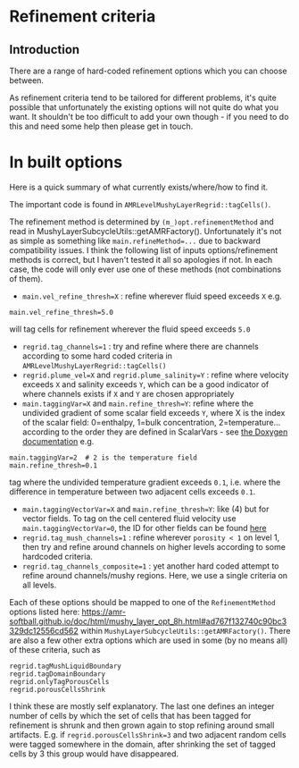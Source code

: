 # Refinement criteria

## Introduction
There are a range of hard-coded refinement options which you can choose between. 

As refinement criteria tend to be tailored for different problems, it's quite possible that unfortunately the existing options will not quite do what you want. It shouldn't be too difficult to add your own though - if you need to do this and need some help then please get in touch.

# In built options
Here is a quick summary of what currently exists/where/how to find it.

The important code is found in `AMRLevelMushyLayerRegrid::tagCells()`. 

The refinement method is determined by `(m_)opt.refinementMethod` and read in MushyLayerSubcycleUtils::getAMRFactory(). Unfortunately it's not as simple as something like `main.refineMethod=...` due to backward compatibility issues. I think the following list of inputs options/refinement methods is correct, but I haven't tested it all so apologies if not. In each case, the code will only ever use one of these methods (not combinations of them).

* `main.vel_refine_thresh=X` : refine wherever fluid speed exceeds `X`
e.g.
```
main.vel_refine_thresh=5.0
```
will tag cells for refinement wherever the fluid speed exceeds `5.0`
* `regrid.tag_channels=1` : try and refine where there are channels according to some hard coded criteria in `AMRLevelMushyLayerRegrid::tagCells()`
* `regrid.plume_vel=X` and `regrid.plume_salinity=Y` : refine where velocity exceeds `X` and salinity exceeds `Y`, which can be a good indicator of where channels exists if `X` and `Y` are chosen appropriately
* `main.taggingVar=X` and `main.refine_thresh=Y`: refine where the undivided gradient of some scalar field exceeds `Y`, where X is the index of the scalar field: 0=enthalpy, 1=bulk concentration, 2=temperature... according to the order they are defined in ScalarVars - see [the Doxygen documentation](https://amr-softball.github.io/doc/html/mushy_layer_opt_8h.html#afcada9fb65a998951da882b5c10191fe)
e.g.
```
main.taggingVar=2  # 2 is the temperature field
main.refine_thresh=0.1
```
tag where the undivided temperature gradient exceeds `0.1`, i.e. where the difference in temperature between two adjacent cells exceeds `0.1`.
* `main.taggingVectorVar=X` and `main.refine_thresh=Y`: like (4) but for vector fields. To tag on the cell centered fluid velocity use `main.taggingVectorVar=0`, the ID for other fields can be found [here](https://amr-softball.github.io/doc/html/mushy_layer_opt_8h.html#ad67b5b87e24a070e739a68078dcb7520)
* `regrid.tag_mush_channels=1` : refine wherever `porosity < 1` on level 1, then try and refine around channels on higher levels according to some hardcoded criteria.
* `regrid.tag_channels_composite=1` : yet another hard coded attempt to refine around channels/mushy regions. Here, we use a single criteria on all levels. 

Each of these options should be mapped to one of the `RefinementMethod` options listed here: https://amr-softball.github.io/doc/html/mushy_layer_opt_8h.html#ad767f132740c90bc3329dc12556cd562 within `MushyLayerSubcycleUtils::getAMRFactory()`. There are also a few other extra options which are used in some (by no means all) of these criteria, such as

``` 
regrid.tagMushLiquidBoundary
regrid.tagDomainBoundary
regrid.onlyTagPorousCells
regrid.porousCellsShrink
```

I think these are mostly self explanatory. The last one defines an integer number of cells by which the set of cells that has been tagged for refinement is shrunk and then grown again to stop refining around small artifacts. E.g. if `regrid.porousCellsShrink=3` and two adjacent random cells were tagged somewhere in the domain, after shrinking the set of tagged cells by 3 this group would have disappeared. 

